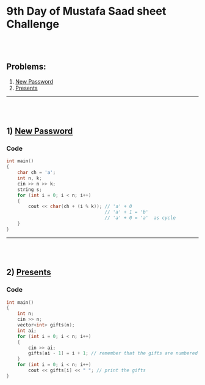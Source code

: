 # 9th Day of Mustafa Saad sheet Challenge

<br><br>

## Problems:

1. [New Password](https://codeforces.com/contest/770/problem/A)
2. [Presents](https://codeforces.com/contest/136/problem/A)

<hr>

<br><br>

## 1) [New Password](https://codeforces.com/contest/770/problem/A)

### Code

```cpp
int main()
{
    char ch = 'a';
    int n, k;
    cin >> n >> k;
    string s;
    for (int i = 0; i < n; i++)
    {
        cout << char(ch + (i % k)); // 'a' + 0
                                    // 'a' + 1 = 'b'
                                    // 'a' + 0 = 'a'  as cycle
    }
}
```

<hr>

<br><br>

## 2) [Presents](https://codeforces.com/contest/136/problem/A)
### Code

```cpp
int main()
{
    int n;
    cin >> n;
    vector<int> gifts(n);
    int ai;
    for (int i = 0; i < n; i++)
    {
        cin >> ai;
        gifts[ai - 1] = i + 1; // remember that the gifts are numbered from 1 to n
    }
    for (int i = 0; i < n; i++)
        cout << gifts[i] << " "; // print the gifts
}
```
